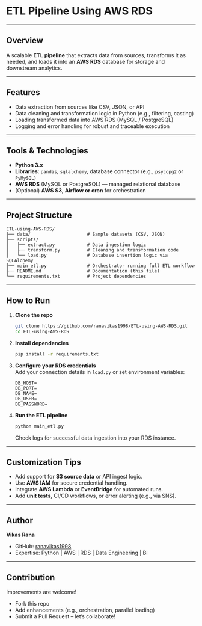 #  ETL Pipeline Using AWS RDS

---

##  Overview  
A scalable **ETL pipeline** that extracts data from sources, transforms it as needed, and loads it into an **AWS RDS** database for storage and downstream analytics.

---

##  Features  
-  Data extraction from sources like CSV, JSON, or API  
-  Data cleaning and transformation logic in Python (e.g., filtering, casting)  
-  Loading transformed data into AWS RDS (MySQL / PostgreSQL)  
-  Logging and error handling for robust and traceable execution  

---

##  Tools & Technologies  
- **Python 3.x**  
- **Libraries**: `pandas`, `sqlalchemy`, database connector (e.g., `psycopg2` or `PyMySQL`)  
- **AWS RDS** (MySQL or PostgreSQL) — managed relational database  
- (Optional) **AWS S3**, **Airflow or cron** for orchestration  

---

##  Project Structure  
```
ETL-using-AWS-RDS/
├── data/                     # Sample datasets (CSV, JSON)
├── scripts/
│   ├── extract.py            # Data ingestion logic
│   ├── transform.py          # Cleaning and transformation code
│   └── load.py               # Database insertion logic via SQLAlchemy
├── main_etl.py               # Orchestrator running full ETL workflow
├── README.md                 # Documentation (this file)
└── requirements.txt          # Project dependencies
```

---

##  How to Run  
1. **Clone the repo**  
   ```bash
   git clone https://github.com/ranavikas1998/ETL-using-AWS-RDS.git
   cd ETL-using-AWS-RDS
   ```  

2. **Install dependencies**  
   ```bash
   pip install -r requirements.txt
   ```  

3. **Configure your RDS credentials**  
   Add your connection details in `load.py` or set environment variables:
   ```env
   DB_HOST=
   DB_PORT=
   DB_NAME=
   DB_USER=
   DB_PASSWORD=
   ```

4. **Run the ETL pipeline**  
   ```bash
   python main_etl.py
   ```  
   Check logs for successful data ingestion into your RDS instance.

---

##  Customization Tips  
- Add support for **S3 source data** or API ingest logic.  
- Use **AWS IAM** for secure credential handling.  
- Integrate **AWS Lambda** or **EventBridge** for automated runs.  
- Add **unit tests**, CI/CD workflows, or error alerting (e.g., via SNS).

---

##  Author  
**Vikas Rana**  
- GitHub: [ranavikas1998](https://github.com/ranavikas1998)  
- Expertise: Python | AWS | RDS | Data Engineering | BI

---

##  Contribution  
Improvements are welcome!  
- Fork this repo  
- Add enhancements (e.g., orchestration, parallel loading)  
- Submit a Pull Request  – let’s collaborate!



